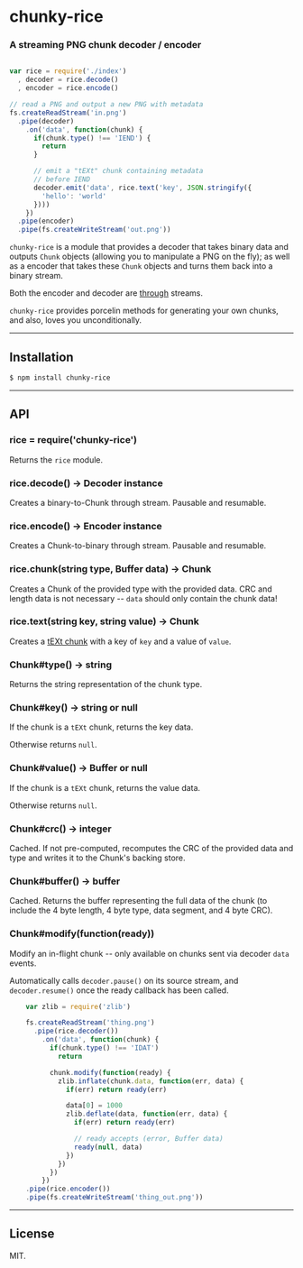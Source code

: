 # chunky-rice
### A streaming PNG chunk decoder / encoder

```javascript

var rice = require('./index')
  , decoder = rice.decode()
  , encoder = rice.encode()

// read a PNG and output a new PNG with metadata
fs.createReadStream('in.png')
  .pipe(decoder)
    .on('data', function(chunk) {
      if(chunk.type() !== 'IEND') {
        return
      }

      // emit a "tEXt" chunk containing metadata
      // before IEND
      decoder.emit('data', rice.text('key', JSON.stringify({
        'hello': 'world'
      })))
    })
  .pipe(encoder)
  .pipe(fs.createWriteStream('out.png'))

```

`chunky-rice` is a module that provides a decoder that takes
binary data and outputs `Chunk` objects (allowing you to manipulate
a PNG on the fly); as well as a encoder that takes these `Chunk` objects
and turns them back into a binary stream.

Both the encoder and decoder are [through](https://github.com/dominictarr/stream-spec#through-sync-writable-and-readable-aka-filter) streams.

`chunky-rice` provides porcelin methods for generating your own chunks,
and also, loves you unconditionally.

---

## Installation

```bash
$ npm install chunky-rice
```

---

## API

### rice = require('chunky-rice')

Returns the `rice` module.

### rice.decode() -> Decoder instance

Creates a binary-to-Chunk through stream. Pausable and resumable.

### rice.encode() -> Encoder instance

Creates a Chunk-to-binary through stream. Pausable and resumable.

### rice.chunk(string type, Buffer data) -> Chunk

Creates a Chunk of the provided type with the provided data. CRC and length data is
not necessary -- `data` should only contain the chunk data!

### rice.text(string key, string value) -> Chunk

Creates a [tEXt chunk](http://www.w3.org/TR/PNG-Chunks.html#C.tEXt) with a key of `key`
and a value of `value`.

### Chunk#type() -> string

Returns the string representation of the chunk type.

### Chunk#key() -> string or null

If the chunk is a `tEXt` chunk, returns the key data.

Otherwise returns `null`.

### Chunk#value() -> Buffer or null

If the chunk is a `tEXt` chunk, returns the value data.

Otherwise returns `null`.

### Chunk#crc() -> integer

Cached. If not pre-computed, recomputes the CRC of the provided data and type and writes
it to the Chunk's backing store.

### Chunk#buffer() -> buffer

Cached. Returns the buffer representing the full data of the chunk (to include the 4 byte
length, 4 byte type, data segment, and 4 byte CRC).

### Chunk#modify(function(ready))

Modify an in-flight chunk -- only available on chunks sent via decoder `data` events.

Automatically calls `decoder.pause()` on its source stream, and `decoder.resume()` once
the ready callback has been called.

```javascript
    var zlib = require('zlib')

    fs.createReadStream('thing.png')
      .pipe(rice.decoder())
        .on('data', function(chunk) {
          if(chunk.type() !== 'IDAT')
            return

          chunk.modify(function(ready) {
            zlib.inflate(chunk.data, function(err, data) {
              if(err) return ready(err)

              data[0] = 1000
              zlib.deflate(data, function(err, data) {
                if(err) return ready(err)

                // ready accepts (error, Buffer data)
                ready(null, data)            
              })
            })    
          })
        })
    .pipe(rice.encoder())
    .pipe(fs.createWriteStream('thing_out.png'))

```


---------

## License

MIT.

 
